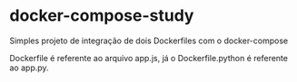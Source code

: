 # docker-compose-study
Simples projeto de integração de dois Dockerfiles com o docker-compose

Dockerfile é referente ao arquivo app.js, já o Dockerfile.python é referente ao app.py. 
